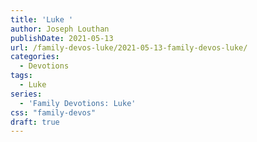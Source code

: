 ```yaml
---
title: 'Luke '
author: Joseph Louthan
publishDate: 2021-05-13
url: /family-devos-luke/2021-05-13-family-devos-luke/
categories:
  - Devotions
tags:
  - Luke
series:
  - 'Family Devotions: Luke'
css: "family-devos"
draft: true
---
```

